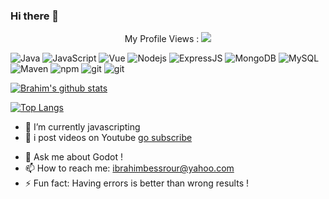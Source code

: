 ### Hi there 👋

<center>
My Profile Views :
 <img src="http://profile-counter.glitch.me/MrBessrour/count.svg" />
</center>
<p>
<img alt="Java" src="https://img.shields.io/badge/-Java-red?style=flat-square&logo=Java&logoColor=white" />

<img alt="JavaScript" src="https://img.shields.io/badge/-Javascript-yellow?style=flat-square&logo=javaScript&logoColor=white" />
<img alt="Vue" src="https://img.shields.io/badge/-Vue-41B883?style=flat-square&logo=vue.js&logoColor=white" />
<img alt="Nodejs" src="https://img.shields.io/badge/-NodeJS-43853d?style=flat-square&logo=Node.js&logoColor=white" />
<img alt="ExpressJS" src="https://img.shields.io/badge/-ExpressJS-3a8338?style=flat-square&logo=Express&logoColor=white" />

<img alt="MongoDB" src="https://img.shields.io/badge/-MongoDB-13aa52?style=flat-square&logo=mongodb&logoColor=white" />
<img alt="MySQL" src="https://img.shields.io/badge/-MySQL-00758F?style=flat-square&logo=MySQL&logoColor=white" />
 
<img alt="Maven" src="https://img.shields.io/badge/-Maven-blue?style=flat-square&logo=Apache%20Maven&logoColor=white" />
<img alt="npm" src="https://img.shields.io/badge/-NPM-CB3837?style=flat-square&logo=npm&logoColor=white" />
<img alt="git" src="https://img.shields.io/badge/-Git-F05032?style=flat-square&logo=git&logoColor=white" />
 
<img alt="git" src="https://img.shields.io/badge/-Godot%20Engine-blue?style=flat-square&logo=Godot%20Engine&logoColor=white" />
 
</p>

[![Brahim's github stats](https://github-readme-stats.vercel.app/api?username=MrBessrour&show_icons=true&theme=dark  )](https://github.com/MrBessrour)

[![Top Langs](https://github-readme-stats.vercel.app/api/top-langs/?username=MrBessrour&layout=compact&show_icons=true&theme=dark )](https://github.com/anuraghazra/github-readme-stats)


<!-- - 🔭 I’m currently working on ... -->
- 🌱 I’m currently javascripting 
- 👯 i post videos on Youtube [go subscribe](https://www.youtube.com/c/BrahimBessrour)
<!-- - 🤔 I’m looking for help with ... -->
- 💬 Ask me about Godot !
- 📫 How to reach me: ibrahimbessrour@yahoo.com
- ⚡ Fun fact: Having errors is better than wrong results !



